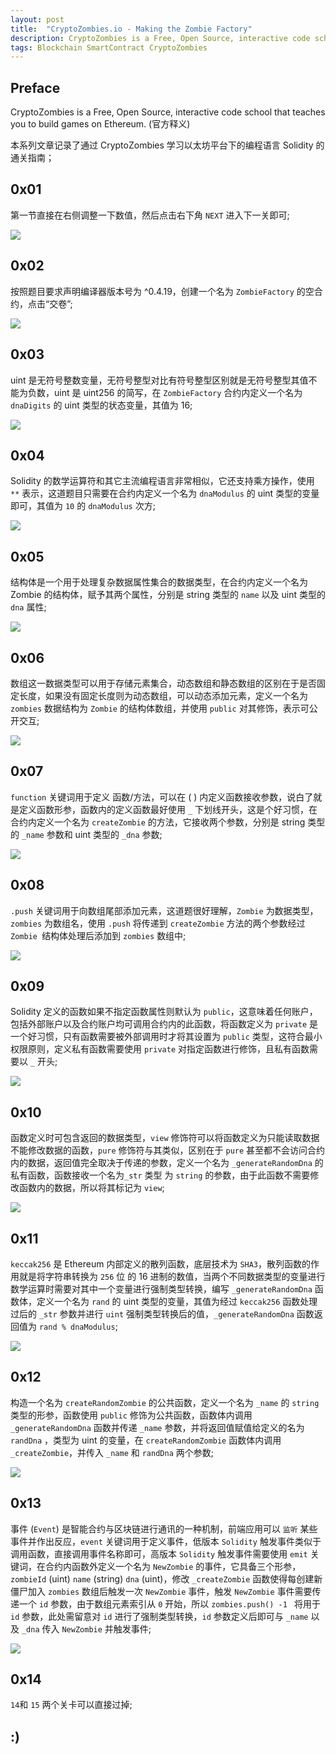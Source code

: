 ```yaml
---
layout: post
title:  "CryptoZombies.io - Making the Zombie Factory"
description: CryptoZombies is a Free, Open Source, interactive code school that teaches you to build games on Ethereum.
tags: Blockchain SmartContract CryptoZombies
---
```


## Preface

CryptoZombies is a Free, Open Source, interactive code school that teaches you to build games on Ethereum. (官方释义)

本系列文章记录了通过 CryptoZombies 学习以太坊平台下的编程语言 Solidity 的通关指南；

## 0x01

第一节直接在右侧调整一下数值，然后点击右下角 `NEXT` 进入下一关即可;

![](https://aloneposix.github.io/assets/images/Blockchain/01.png)

## 0x02

按照题目要求声明编译器版本号为 ^0.4.19，创建一个名为 `ZombieFactory` 的空合约，点击“交卷”;

![](https://aloneposix.github.io/assets/images/Blockchain/02.png)

## 0x03

uint 是无符号整数变量，无符号整型对比有符号整型区别就是无符号整型其值不能为负数，uint 是 uint256 的简写，在 `ZombieFactory` 合约内定义一个名为 `dnaDigits` 的 uint 类型的状态变量，其值为 16;

![](https://aloneposix.github.io/assets/images/Blockchain/03.png)

## 0x04

Solidity 的数学运算符和其它主流编程语言非常相似，它还支持乘方操作，使用 `**` 表示，这道题目只需要在合约内定义一个名为 `dnaModulus` 的 uint 类型的变量即可，其值为 `10` 的 `dnaModulus` 次方;

![](https://aloneposix.github.io/assets/images/Blockchain/04.png)

## 0x05

结构体是一个用于处理复杂数据属性集合的数据类型，在合约内定义一个名为 Zombie 的结构体，赋予其两个属性，分别是 string 类型的 `name` 以及 uint 类型的 `dna` 属性;

![](https://aloneposix.github.io/assets/images/Blockchain/05.png)

## 0x06

数组这一数据类型可以用于存储元素集合，动态数组和静态数组的区别在于是否固定长度，如果没有固定长度则为动态数组，可以动态添加元素，定义一个名为 `zombies` 数据结构为 `Zombie` 的结构体数组，并使用 `public` 对其修饰，表示可公开交互;

![](https://aloneposix.github.io/assets/images/Blockchain/06.png)

## 0x07

`function` 关键词用于定义 函数/方法，可以在 ( ) 内定义函数接收参数，说白了就是定义函数形参，函数内的定义函数最好使用 `_` 下划线开头，这是个好习惯，在合约内定义一个名为 `createZombie` 的方法，它接收两个参数，分别是 string 类型的 `_name` 参数和 uint 类型的 `_dna` 参数;

![](https://aloneposix.github.io/assets/images/Blockchain/07.png)

## 0x08

`.push` 关键词用于向数组尾部添加元素，这道题很好理解，`Zombie` 为数据类型，`zombies` 为数组名，使用 `.push` 将传递到 `createZombie` 方法的两个参数经过 `Zombie `结构体处理后添加到 `zombies` 数组中;

![](https://aloneposix.github.io/assets/images/Blockchain/08.png)

## 0x09

Solidity 定义的函数如果不指定函数属性则默认为 `public`，这意味着任何账户，包括外部账户以及合约账户均可调用合约内的此函数，将函数定义为 `private` 是一个好习惯，只有函数需要被外部调用时才将其设置为 `public` 类型，这符合最小权限原则，定义私有函数需要使用 `private` 对指定函数进行修饰，且私有函数需要以 `_` 开头;

![](https://aloneposix.github.io/assets/images/Blockchain/09.png)

## 0x10

函数定义时可包含返回的数据类型，`view` 修饰符可以将函数定义为只能读取数据不能修改数据的函数，`pure` 修饰符与其类似，区别在于 `pure` 甚至都不会访问合约内的数据，返回值完全取决于传递的参数，定义一个名为 `_generateRandomDna` 的私有函数，函数接收一个名为`_str` 类型 为 `string` 的参数，由于此函数不需要修改函数内的数据，所以将其标记为 `view`;

![](https://aloneposix.github.io/assets/images/Blockchain/10.png)

## 0x11

`keccak256` 是 Ethereum 内部定义的散列函数，底层技术为 `SHA3`，散列函数的作用就是将字符串转换为 `256` 位 的 16 进制的数值，当两个不同数据类型的变量进行数学运算时需要对其中一个变量进行强制类型转换，编写 `_generateRandomDna` 函数体，定义一个名为 `rand` 的 uint 类型的变量，其值为经过 `keccak256` 函数处理过后的 `_str` 参数并进行 `uint` 强制类型转换后的值，`_generateRandomDna` 函数返回值为 `rand % dnaModulus`;

![](https://aloneposix.github.io/assets/images/Blockchain/11.png)

## 0x12

构造一个名为 `createRandomZombie` 的公共函数，定义一个名为 `_name` 的 `string` 类型的形参，函数使用 `public` 修饰为公共函数，函数体内调用 `_generateRandomDna` 函数并传递 `_name` 参数，并将返回值赋值给定义的名为 `randDna` ，类型为 uint 的变量，在 `createRandomZombie` 函数体内调用 `_createZombie`，并传入 `_name` 和 `randDna` 两个参数;

![](https://aloneposix.github.io/assets/images/Blockchain/12.png)

## 0x13

事件 (`Event`) 是智能合约与区块链进行通讯的一种机制，前端应用可以 `监听` 某些事件并作出反应，`event` 关键词用于定义事件，低版本 `Solidity` 触发事件类似于调用函数，直接调用事件名称即可，高版本 `Solidity` 触发事件需要使用 `emit` 关键词，在合约内函数外定义一个名为 `NewZombie` 的事件，它具备三个形参，`zombieId` (uint) `name` (string) `dna` (uint)，修改 `_createZombie` 函数使得每创建新僵尸加入 `zombies` 数组后触发一次 `NewZombie` 事件，触发 `NewZombie` 事件需要传递一个 `id` 参数，由于数组元素索引从 `0` 开始，所以 `zombies.push() -1 ` 将用于 `id` 参数，此处需留意对 `id` 进行了强制类型转换，`id` 参数定义后即可与 `_name` 以及 `_dna` 传入 `NewZombie` 并触发事件;

![](https://aloneposix.github.io/assets/images/Blockchain/13.png)

## 0x14

`14`和 `15` 两个关卡可以直接过掉;

## :)
